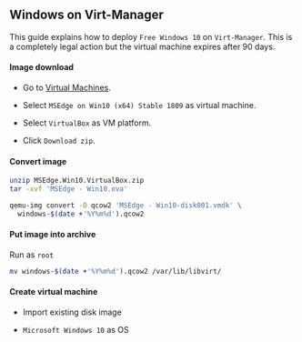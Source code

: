 ## Windows on Virt-Manager

This guide explains how to deploy `Free Windows 10` on `Virt-Manager`. This is a
completely legal action but the virtual machine expires after 90 days.

#### Image download

- Go to
[Virtual Machines](https://developer.microsoft.com/en-us/microsoft-edge/tools/vms/).

- Select `MSEdge on Win10 (x64) Stable 1809` as virtual machine.

- Select `VirtualBox` as VM platform.

- Click `Download zip`.

#### Convert image

```bash
unzip MSEdge.Win10.VirtualBox.zip
tar -xvf 'MSEdge - Win10.ova'

qemu-img convert -O qcow2 'MSEdge - Win10-disk001.vmdk' \
  windows-$(date +'%Y%m%d').qcow2
```

#### Put image into archive

Run as `root`

```bash
mv windows-$(date +'%Y%m%d').qcow2 /var/lib/libvirt/
```

#### Create virtual machine

- Import existing disk image

- `Microsoft Windows 10` as OS
